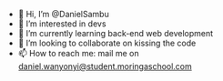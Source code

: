 - 👋 Hi, I’m @DanielSambu
- 👀 I’m interested in devs
- 🌱 I’m currently learning back-end web development
- 💞️ I’m looking to collaborate on kissing the code
- 📫 How to reach me: mail me on daniel.wanyonyi@student.moringaschool.com

<!---
DanielSambu100/DanielSambu100 is a ✨ special ✨ repository because its `README.md` (this file) appears on your GitHub profile.
You can click the Preview link to take a look at your changes.
--->
